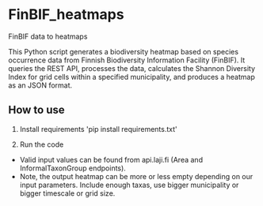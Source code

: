 # FinBIF_heatmaps
FinBIF data to heatmaps

This Python script generates a biodiversity heatmap based on species occurrence data from Finnish Biodiversity Information Facility (FinBIF). It queries the REST API, processes the data, calculates the Shannon Diversity Index for grid cells within a specified municipality, and produces a heatmap as an JSON format.

## How to use
1. Install requirements
   'pip install requirements.txt'

2. Run the code

- Valid input values can be found from api.laji.fi (Area and InformalTaxonGroup endpoints).
- Note, the output heatmap can be more or less empty depending on our input parameters. Include enough taxas, use bigger municipality or bigger timescale or grid size.
